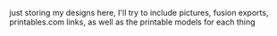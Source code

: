 just storing my designs here, I'll try to include pictures, fusion exports, printables.com links, as well as the printable models for each thing
